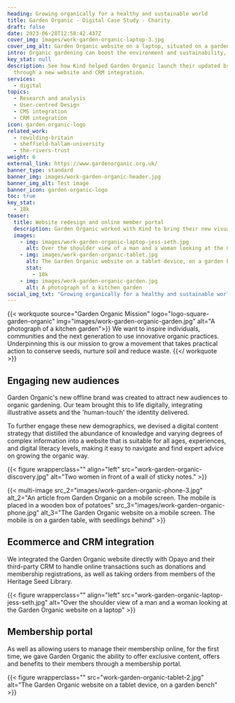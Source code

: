```yaml
---
heading: Growing organically for a healthy and sustainable world
title: Garden Organic - Digital Case Study - Charity
draft: false
date: 2023-06-28T12:58:42.437Z
cover_img: images/work-garden-organic-laptop-3.jpg
cover_img_alt: Garden Organic website on a laptop, situated on a garden table.
intro: Organic gardening can boost the environment and sustainability, and improve health, well-being, and food security. It can build communities and aid connection with nature and what you eat. Through campaigning, advice, community work, and research, their aim is to get everyone growing ‘the organic way’.
key_stat: null
description: See how Kind helped Garden Organic launch their updated brand
  through a new website and CRM integration.
services:
  - digital
topics:
  - Research and analysis
  - User-centred Design
  - CMS integration
  - CRM integration
icon: garden-organic-logo
related_work:
  - rewilding-britain
  - sheffield-hallam-university
  - the-rivers-trust
weight: 6
external_link: https://www.gardenorganic.org.uk/
banner_type: standard
banner_img: images/work-garden-organic-header.jpg
banner_img_alt: Test image
banner_icon: garden-organic-logo
toc: true
key_stat:
  - 18k
teaser:
  title: Website redesign and online member portal
  description: Garden Organic worked with Kind to bring their new visual identity to life online, attracting new and varied demographics and appealing to new audiences.
  images:
    - img: images/work-garden-organic-laptop-jess-seth.jpg
      alt: Over the shoulder view of a man and a woman looking at the Garden Organic website on a laptop
    - img: images/work-garden-organic-tablet.jpg
      alt: The Garden Organic website on a tablet device, on a garden bench
      stat:
        - 18k
    - img: images/work-garden-organic-garden.jpg
      alt: A photograph of a kitchen garden
social_img_txt: "Growing organically for a healthy and sustainable world"
---
```


{{< workquote source="Garden Organic Mission" logo="logo-square-garden-organic" img="images/work-garden-organic-garden.jpg" alt="A photograph of a kitchen garden">}}
We want to inspire individuals, communities and the next generation to use innovative organic practices. Underpinning this is our mission to grow a movement that takes practical action to conserve seeds, nurture soil and reduce waste.
{{</ workquote >}}


<!-- Text left -->
<div class="w-full grid grid-cols-12 gap-x-2.5 gap-y-6 lg:gap-6 xl:gap-8">
  <div class="prose col-span-full lg:col-span-8">

  ## Engaging new audiences

  Garden Organic's new offline brand was created to attract new audiences to organic gardening. Our team brought this to life digitally, integrating illustrative assets and the 'human-touch' the identity delivered.

  To further engage these new demographics, we devised a digital content strategy that distilled the abundance of knowledge and varying degrees of complex information into a website that is suitable for all ages, experiences, and digital literacy levels, making it easy to navigate and find expert advice on growing the organic way.

  </div>
</div>

{{< figure wrapperclass="" align="left" src="work-garden-organic-discovery.jpg" alt="Two women in front of a wall of sticky notes." >}}

{{< multi-image
  src_2="images/work-garden-organic-phone-3.jpg" alt_2="An article from Garden Organic on a mobile screen. The mobile is placed in a wooden box of potatoes"
  src_3="images/work-garden-organic-phone.jpg" alt_3="The Garden Organic website on a mobile screen. The mobile is on a garden table, with seedlings behind" >}}


<!-- Text right -->
<div class="w-full grid grid-cols-12 gap-x-2.5 gap-y-6 lg:gap-6 xl:gap-8">
  <div class="prose col-span-full lg:col-span-8 lg:col-start-5">

  ## Ecommerce and CRM integration

  We integrated the Garden Organic website directly with Opayo and their third-party CRM to handle online transactions such as donations and membership registrations, as well as taking orders from members of the Heritage Seed Library.

  </div>
</div>

{{< figure wrapperclass="" align="left" src="work-garden-organic-laptop-jess-seth.jpg" alt="Over the shoulder view of a man and a woman looking at the Garden Organic website on a laptop" >}}

<!-- Text left -->
<div class="w-full grid grid-cols-12 gap-x-2.5 gap-y-6 lg:gap-6 xl:gap-8">
  <div class="prose col-span-full lg:col-span-8">

  ## Membership portal

  As well as allowing users to manage their membership online, for the first time, we gave Garden Organic the ability to offer exclusive content, offers and benefits to their members through a membership portal.

  </div>
</div>

{{< figure wrapperclass="" src="work-garden-organic-tablet-2.jpg" alt="The Garden Organic website on a tablet device, on a garden bench" >}}